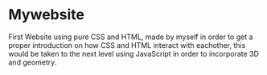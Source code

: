 # Mywebsite
First Website using pure CSS and HTML, made by myself in order to get a proper introduction on how CSS and HTML interact with eachother, this would be taken to the next level using JavaScript in order to incorporate 3D and geometry.
